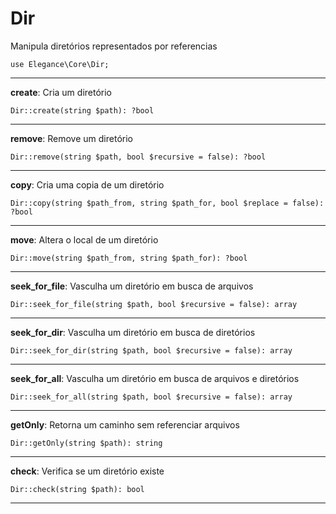 # Dir

Manipula diretórios representados por referencias

    use Elegance\Core\Dir;

---

**create**: Cria um diretório
    
    Dir::create(string $path): ?bool

---

**remove**: Remove um diretório
    
    Dir::remove(string $path, bool $recursive = false): ?bool

---

**copy**: Cria uma copia de um diretório
    
    Dir::copy(string $path_from, string $path_for, bool $replace = false): ?bool

---

**move**: Altera o local de um diretório
    
    Dir::move(string $path_from, string $path_for): ?bool

---

**seek_for_file**: Vasculha um diretório em busca de arquivos
    
    Dir::seek_for_file(string $path, bool $recursive = false): array

---

**seek_for_dir**: Vasculha um diretório em busca de diretórios
    
    Dir::seek_for_dir(string $path, bool $recursive = false): array

---

**seek_for_all**: Vasculha um diretório em busca de arquivos e diretórios
    
    Dir::seek_for_all(string $path, bool $recursive = false): array

---

**getOnly**: Retorna um caminho sem referenciar arquivos
    
    Dir::getOnly(string $path): string

---

**check**: Verifica se um diretório existe
    
    Dir::check(string $path): bool

---
